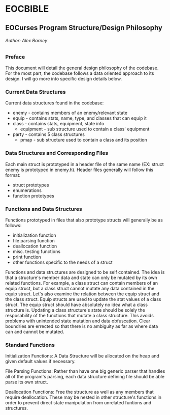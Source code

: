 # EOCBIBLE
## EOCurses Program Structure/Design Philosophy
###### Author: Alex Barney

### Preface
This document will detail the general design philosophy of the codebase. For the most part, the codebase follows a data oriented approach to its design. I will go more into specific design details below.

### Current Data Structures
Current data structures found in the codebase:

* enemy - contains members of an enemy/relevant state
* equip - contains stats, name, type, and classes that can equip it
* class - contains stats, equipment, state info
	* equipment - sub structure used to contain a class' equipment
* party - contains 5 class structures
	* pmap - sub structure used to contain a class and its position

### Data Structures and Corresponding Files
Each main struct is prototyped in a header file of the same name (EX: struct enemy is prototyped in enemy.h). Header files generally will follow this format:

* struct prototypes
* enumerations
* function prototypes

### Functions and Data Structures
Functions prototyped in files that also prototype structs will generally be as follows:

* initialization function
* file parsing function
* deallocation function
* misc. testing functions
* print function
* other functions specific to the needs of a struct

Functions and data structures are designed to be self contained. The idea is that a structure's member data and state can only be mutated by its own related functions. For example, a class struct can contain members of an equip struct, but a class struct cannot mutate any data contained in the equip struct. Let's also examine the relation between the equip struct and the class struct. Equip structs are used to update the stat values of a class struct. The equip struct should have absolutely no idea what a class structure is. Updating a class structure's state should be solely the resposability of the functions that mutate a class structure. This avoids problems with unintended state mutation and data obfuscation. Clear boundries are errected so that there is no ambiguity as far as where data can and cannot be mutated.

### Standard Functions

Initialization Functions: A Data Structure will be allocated on the heap and given default values if necessary.

File Parsing Functions: Rather than have one big generic parser that handles all of the program's parsing, each data structure defining file should be able parse its own struct.

Deallocation Functions: Free the structure as well as any members that require deallocation. These may be nested in other structure's functions in order to prevent direct state manipulation from unrelated funtions and structures.
